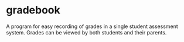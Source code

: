 # gradebook

A program for easy recording of grades in a single student assessment system. Grades can be viewed by both students and their parents.
